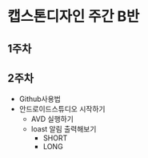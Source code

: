 # 캡스톤디자인 주간 B반

## 1주차

## 2주차
- Github사용법
- 안드로이드스튜디오 시작하기
  - AVD 실행하기
  - loast 알림 출력해보기
    - SHORT
    - LONG
